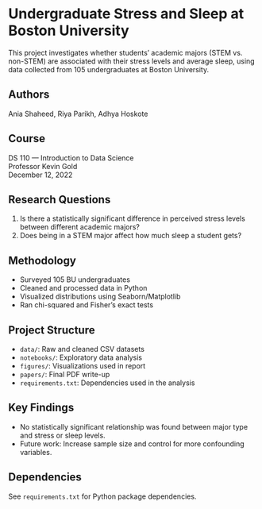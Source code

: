 # Undergraduate Stress and Sleep at Boston University

This project investigates whether students’ academic majors (STEM vs. non-STEM) are associated with their stress levels and average sleep, using data collected from 105 undergraduates at Boston University.

## Authors
Ania Shaheed, Riya Parikh, Adhya Hoskote

## Course
DS 110 — Introduction to Data Science  
Professor Kevin Gold  
December 12, 2022

## Research Questions
1. Is there a statistically significant difference in perceived stress levels between different academic majors?
2. Does being in a STEM major affect how much sleep a student gets?

## Methodology
- Surveyed 105 BU undergraduates
- Cleaned and processed data in Python
- Visualized distributions using Seaborn/Matplotlib
- Ran chi-squared and Fisher’s exact tests

## Project Structure
- `data/`: Raw and cleaned CSV datasets
- `notebooks/`: Exploratory data analysis
- `figures/`: Visualizations used in report
- `papers/`: Final PDF write-up
- `requirements.txt`: Dependencies used in the analysis

## Key Findings
- No statistically significant relationship was found between major type and stress or sleep levels.
- Future work: Increase sample size and control for more confounding variables.

## Dependencies
See `requirements.txt` for Python package dependencies.
